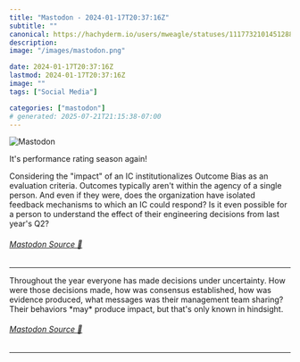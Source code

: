 ```yaml
---
title: "Mastodon - 2024-01-17T20:37:16Z"
subtitle: ""
canonical: https://hachyderm.io/users/mweagle/statuses/111773210145128845
description:
image: "/images/mastodon.png"

date: 2024-01-17T20:37:16Z
lastmod: 2024-01-17T20:37:16Z
image: ""
tags: ["Social Media"]

categories: ["mastodon"]
# generated: 2025-07-21T21:15:38-07:00
---
```

![Mastodon](/images/mastodon.png)

<p>It&#39;s performance rating season again! </p><p>Considering the &quot;impact&quot; of an IC institutionalizes Outcome Bias as an evaluation criteria. Outcomes typically aren&#39;t within the agency of a single person. And even if they were, does the organization have isolated feedback mechanisms to which an IC could respond? Is it even possible for a person to understand the effect of their engineering decisions from last year&#39;s Q2?</p>


###### [Mastodon Source 🐘](https://hachyderm.io/@mweagle/111773210145128845)

___

<p>Throughout the year everyone has made decisions under uncertainty. How were those decisions made, how was consensus established, how was evidence produced, what messages was their management team sharing? Their behaviors *may* produce impact, but that&#39;s only known in hindsight.</p>


###### [Mastodon Source 🐘](https://hachyderm.io/@mweagle/111773211762197767)

___
